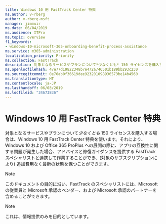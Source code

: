 ```yaml
---
title: Windows 10 用 FastTrack Center 特典
ms.author: v-rberg
author: v-rberg-msft
manager: jimmuir
ms.date: 06/04/2019
ms.audience: ITPro
ms.topic: overview
f1_keywords:
- windows-10-microsoft-365-onboarding-benefit-process-assistance
ms.service: m365-administration
localization_priority: Priority
ms.collection: FastTrack
description: 対象となるサービスやプランについて*少なくとも* 150 ライセンスを購入する場合は、Windows 10 用 FastTrack Center 特典を利用できます。
ms.openlocfilehash: 47e77d19822348b7e472a746501b189bb293c230
ms.sourcegitcommit: 0e76ab0f36619dee923201098936573be14b4560
ms.translationtype: HT
ms.contentlocale: ja-JP
ms.lasthandoff: 06/03/2019
ms.locfileid: "34673836"
---
```

# <a name="fasttrack-center-benefit-for-windows-10"></a>Windows 10 用 FastTrack Center 特典

対象となるサービスやプランについて*少なくとも* 150 ライセンスを購入する場合は、Windows 10 用 FastTrack Center 特典を使います。それにより、Windows 10 および Office 365 ProPlus への展開の際に、アプリの互換性に関する問題が発生した場合、アドバイスと修復ガイダンスを提供する FastTrack スペシャリストと連携して作業することができ、(対象のサブスクリプションにより) 追加費用なく最新の状態を保つことができます。 
  
> [!NOTE]
> このドキュメントの目的に沿い、FastTrack のスペシャリストには、Microsoft の従業員と Microsoft 承認のベンダー、および Microsoft 承認のパートナーを含めることができます。 
    
> [!NOTE]
> これは、情報提供のみを目的としています。 
  

  

 